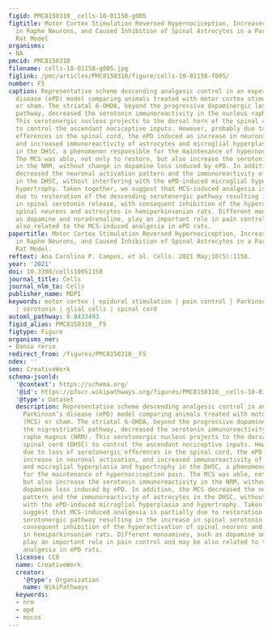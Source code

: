 ```yaml
---
figid: PMC8150310__cells-10-01158-g005
figtitle: Motor Cortex Stimulation Reversed Hypernociception, Increased Serotonin
  in Raphe Neurons, and Caused Inhibition of Spinal Astrocytes in a Parkinson’s Disease
  Rat Model
organisms:
- NA
pmcid: PMC8150310
filename: cells-10-01158-g005.jpg
figlink: /pmc/articles/PMC8150310/figure/cells-10-01158-f005/
number: F5
caption: Representative scheme descending analgesic control in an experimental Parkinson’s
  disease (ePD) model comparing animals treated with motor cortex stimulation (MCS)
  or sham. The striatal 6-OHDA, beyond the progressive dopaminergic loss in the nigrostriatal
  pathway, decreased the serotonin immunoreactivity in the nucleus raphe magnus (NRM).
  This serotonergic nucleus projects to the dorsal horn of the spinal cord (DHSC)
  to control the ascendant nociceptive inputs. However, probably due to loss of serotonergic
  efferences in the spinal cord, the ePD induced an increase in neuronal activation,
  and increased immunoreactivity of astrocytes and microglial hyperplasia and hypertrophy
  in the DHSC, a phenomenon responsible for the maintenance of hypernociception pain.
  The MCS was able, not only to restore, but also increase the serotonin immunoreactivity
  in the NRM, without change in dopamine loss induced by ePD. In addition, the MCS
  decreased the neuronal activation pattern and the immunoreactivity of astrocytes
  in the DHSC, without interfering with the ePD-induced microglial hyperplasia and
  hypertrophy. Taken together, we suggest that MCS-induced analgesia is partially
  due to restoration of the descending serotonergic pathway resulting in the increase
  in spinal serotonin release, with consequent inhibition of the hyperactivation of
  spinal neurons and astrocytes in hemiparkinsonian rats. Different monoamines, such
  as dopamine and noradrenaline, play an important role in pain control and may be
  also related to the MCS-induced analgesia in ePD rats.
papertitle: Motor Cortex Stimulation Reversed Hypernociception, Increased Serotonin
  in Raphe Neurons, and Caused Inhibition of Spinal Astrocytes in a Parkinson’s Disease
  Rat Model.
reftext: Ana Carolina P. Campos, et al. Cells. 2021 May;10(5):1158.
year: '2021'
doi: 10.3390/cells10051158
journal_title: Cells
journal_nlm_ta: Cells
publisher_name: MDPI
keywords: motor cortex | epidural stimulation | pain control | Parkinson’s disease
  | serotonin | glial cells | spinal cord
automl_pathway: 0.8433493
figid_alias: PMC8150310__F5
figtype: Figure
organisms_ner:
- Danio rerio
redirect_from: /figures/PMC8150310__F5
ndex: ''
seo: CreativeWork
schema-jsonld:
  '@context': https://schema.org/
  '@id': https://pfocr.wikipathways.org/figures/PMC8150310__cells-10-01158-g005.html
  '@type': Dataset
  description: Representative scheme descending analgesic control in an experimental
    Parkinson’s disease (ePD) model comparing animals treated with motor cortex stimulation
    (MCS) or sham. The striatal 6-OHDA, beyond the progressive dopaminergic loss in
    the nigrostriatal pathway, decreased the serotonin immunoreactivity in the nucleus
    raphe magnus (NRM). This serotonergic nucleus projects to the dorsal horn of the
    spinal cord (DHSC) to control the ascendant nociceptive inputs. However, probably
    due to loss of serotonergic efferences in the spinal cord, the ePD induced an
    increase in neuronal activation, and increased immunoreactivity of astrocytes
    and microglial hyperplasia and hypertrophy in the DHSC, a phenomenon responsible
    for the maintenance of hypernociception pain. The MCS was able, not only to restore,
    but also increase the serotonin immunoreactivity in the NRM, without change in
    dopamine loss induced by ePD. In addition, the MCS decreased the neuronal activation
    pattern and the immunoreactivity of astrocytes in the DHSC, without interfering
    with the ePD-induced microglial hyperplasia and hypertrophy. Taken together, we
    suggest that MCS-induced analgesia is partially due to restoration of the descending
    serotonergic pathway resulting in the increase in spinal serotonin release, with
    consequent inhibition of the hyperactivation of spinal neurons and astrocytes
    in hemiparkinsonian rats. Different monoamines, such as dopamine and noradrenaline,
    play an important role in pain control and may be also related to the MCS-induced
    analgesia in ePD rats.
  license: CC0
  name: CreativeWork
  creator:
    '@type': Organization
    name: WikiPathways
  keywords:
  - nrm
  - epd
  - mocos
---
```

